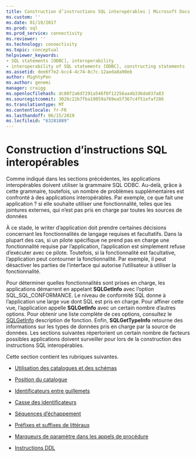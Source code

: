 ```yaml
---
title: Construction d’instructions SQL interopérables | Microsoft Docs
ms.custom: ''
ms.date: 01/19/2017
ms.prod: sql
ms.prod_service: connectivity
ms.reviewer: ''
ms.technology: connectivity
ms.topic: conceptual
helpviewer_keywords:
- SQL statements [ODBC], interoperability
- interoperability of SQL statements [ODBC], constructing statements
ms.assetid: dee6f7e2-bcc4-4c74-8c7c-12aeda8a90eb
author: MightyPen
ms.author: genemi
manager: craigg
ms.openlocfilehash: dc8072a6d7291a546f0f12256aa4b336da037a83
ms.sourcegitcommit: 3026c22b7fba19059a769ea5f367c4f51efaf286
ms.translationtype: MT
ms.contentlocale: fr-FR
ms.lasthandoff: 06/15/2019
ms.locfileid: "63281089"
---
```

# <a name="constructing-interoperable-sql-statements"></a>Construction d’instructions SQL interopérables
Comme indiqué dans les sections précédentes, les applications interopérables doivent utiliser la grammaire SQL ODBC. Au-delà, grâce à cette grammaire, toutefois, un nombre de problèmes supplémentaires est confronté à des applications interopérables. Par exemple, ce que fait une application ? si elle souhaite utiliser une fonctionnalité, telles que les jointures externes, qui n’est pas pris en charge par toutes les sources de données  
  
 À ce stade, le writer d’application doit prendre certaines décisions concernant les fonctionnalités de langage requises et facultatifs. Dans la plupart des cas, si un pilote spécifique ne prend pas en charge une fonctionnalité requise par l’application, l’application est simplement refuse d’exécuter avec ce pilote. Toutefois, si la fonctionnalité est facultative, l’application peut contourner la fonctionnalité. Par exemple, il peut désactiver les parties de l’interface qui autorise l’utilisateur à utiliser la fonctionnalité.  
  
 Pour déterminer quelles fonctionnalités sont prises en charge, les applications démarrent en appelant **SQLGetInfo** avec l’option SQL_SQL_CONFORMANCE. Le niveau de conformité SQL donne à l’application une large vue dont SQL est pris en charge. Pour affiner cette vue, l’application appelle **SQLGetInfo** avec un certain nombre d’autres options. Pour obtenir une liste complète de ces options, consultez le [SQLGetInfo](../../../odbc/reference/syntax/sqlgetinfo-function.md) description de fonction. Enfin, **SQLGetTypeInfo** retourne des informations sur les types de données pris en charge par la source de données. Les sections suivantes répertorient un certain nombre de facteurs possibles applications doivent surveiller pour lors de la construction des instructions SQL interopérables.  
  
 Cette section contient les rubriques suivantes.  
  
-   [Utilisation des catalogues et des schémas](../../../odbc/reference/develop-app/catalog-and-schema-usage.md)  
  
-   [Position du catalogue](../../../odbc/reference/develop-app/catalog-position.md)  
  
-   [Identificateurs entre guillemets](../../../odbc/reference/develop-app/quoted-identifiers.md)  
  
-   [Casse des identificateurs](../../../odbc/reference/develop-app/identifier-case.md)  
  
-   [Séquences d’échappement](../../../odbc/reference/develop-app/escape-sequences.md)  
  
-   [Préfixes et suffixes de littéraux](../../../odbc/reference/develop-app/literal-prefixes-and-suffixes.md)  
  
-   [Marqueurs de paramètre dans les appels de procédure](../../../odbc/reference/develop-app/parameter-markers-in-procedure-calls.md)  
  
-   [Instructions DDL](../../../odbc/reference/develop-app/ddl-statements.md)
